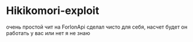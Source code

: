 # Hikikomori-exploit
очень простой чит на ForlonApi сделал чисто для себя, насчет будет он работать у вас или нет я не знаю
